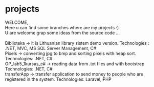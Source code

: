 # projects
WELCOME,<br>
Here u can find some branches where are my projects :)<br>
U are welcome grap some ideas from the source code ...<br><br>
Biblioteka -> it is Lithuanian library sistem demo version. Technologies : .NET, MVC, MS SQL Server Management, C#<br>
Pixels -> converting jpg to bmp and sorting pixels with heap sort. Technologies: .NET, C#<br>
OP_lab5_1kursas_c# -> reading data from .txt files and with bootstrap Technologies: .NET, C#<br>
transferApp -> transfer application to send money to people who are registered in the system. Technologies: Laravel, PHP<br>
